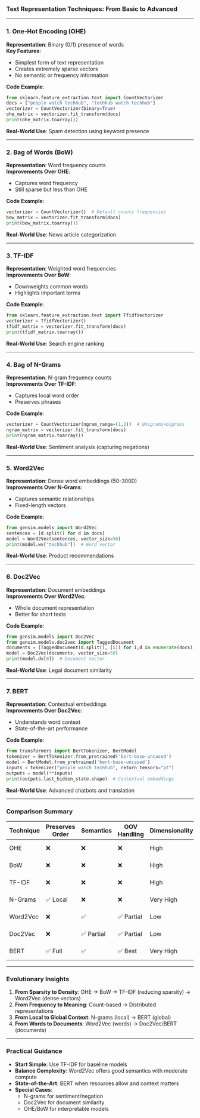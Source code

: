 ### **Text Representation Techniques: From Basic to Advanced**

---

### **1. One-Hot Encoding (OHE)**
**Representation**: Binary (0/1) presence of words  
**Key Features**:
- Simplest form of text representation
- Creates extremely sparse vectors
- No semantic or frequency information

**Code Example**:
```python
from sklearn.feature_extraction.text import CountVectorizer
docs = ["people watch techhub", "techhub watch techhub"]
vectorizer = CountVectorizer(binary=True)
ohe_matrix = vectorizer.fit_transform(docs)
print(ohe_matrix.toarray())
```

**Real-World Use**: Spam detection using keyword presence

---

### **2. Bag of Words (BoW)**
**Representation**: Word frequency counts  
**Improvements Over OHE**:
- Captures word frequency
- Still sparse but less than OHE

**Code Example**:
```python
vectorizer = CountVectorizer()  # Default counts frequencies
bow_matrix = vectorizer.fit_transform(docs)
print(bow_matrix.toarray())
```

**Real-World Use**: News article categorization

---

### **3. TF-IDF**
**Representation**: Weighted word frequencies  
**Improvements Over BoW**:
- Downweights common words
- Highlights important terms

**Code Example**:
```python
from sklearn.feature_extraction.text import TfidfVectorizer
vectorizer = TfidfVectorizer()
tfidf_matrix = vectorizer.fit_transform(docs)
print(tfidf_matrix.toarray())
```

**Real-World Use**: Search engine ranking

---

### **4. Bag of N-Grams**
**Representation**: N-gram frequency counts  
**Improvements Over TF-IDF**:
- Captures local word order
- Preserves phrases

**Code Example**:
```python
vectorizer = CountVectorizer(ngram_range=(1,2))  # Unigrams+bigrams
ngram_matrix = vectorizer.fit_transform(docs)
print(ngram_matrix.toarray())
```

**Real-World Use**: Sentiment analysis (capturing negations)

---

### **5. Word2Vec**
**Representation**: Dense word embeddings (50-300D)  
**Improvements Over N-Grams**:
- Captures semantic relationships
- Fixed-length vectors

**Code Example**:
```python
from gensim.models import Word2Vec
sentences = [d.split() for d in docs]
model = Word2Vec(sentences, vector_size=50)
print(model.wv["techhub"])  # Word vector
```

**Real-World Use**: Product recommendations

---

### **6. Doc2Vec**
**Representation**: Document embeddings  
**Improvements Over Word2Vec**:
- Whole document representation
- Better for short texts

**Code Example**:
```python
from gensim.models import Doc2Vec
from gensim.models.doc2vec import TaggedDocument
documents = [TaggedDocument(d.split(), [i]) for i,d in enumerate(docs)]
model = Doc2Vec(documents, vector_size=50)
print(model.dv[0])  # Document vector
```

**Real-World Use**: Legal document similarity

---

### **7. BERT**
**Representation**: Contextual embeddings  
**Improvements Over Doc2Vec**:
- Understands word context
- State-of-the-art performance

**Code Example**:
```python
from transformers import BertTokenizer, BertModel
tokenizer = BertTokenizer.from_pretrained('bert-base-uncased')
model = BertModel.from_pretrained('bert-base-uncased')
inputs = tokenizer("people watch techhub", return_tensors="pt")
outputs = model(**inputs)
print(outputs.last_hidden_state.shape)  # Contextual embeddings
```

**Real-World Use**: Advanced chatbots and translation

---

### **Comparison Summary**

| Technique | Preserves Order | Semantics | OOV Handling | Dimensionality | Best For |
|-----------|-----------------|-----------|--------------|----------------|----------|
| OHE | ❌ | ❌ | ❌ | High | Baseline models |
| BoW | ❌ | ❌ | ❌ | High | Frequency analysis |
| TF-IDF | ❌ | ❌ | ❌ | High | Search engines |
| N-Grams | ✅ Local | ❌ | ❌ | Very High | Short phrases |
| Word2Vec | ❌ | ✅ | ✅ Partial | Low | Word analogies |
| Doc2Vec | ❌ | ✅ Partial | ✅ Partial | Low | Doc similarity |
| BERT | ✅ Full | ✅ | ✅ Best | Very High | Complex NLP |

---

### **Evolutionary Insights**
1. **From Sparsity to Density**: OHE → BoW → TF-IDF (reducing sparsity) → Word2Vec (dense vectors)
2. **From Frequency to Meaning**: Count-based → Distributed representations
3. **From Local to Global Context**: N-grams (local) → BERT (global)
4. **From Words to Documents**: Word2Vec (words) → Doc2Vec/BERT (documents)

---

### **Practical Guidance**
- **Start Simple**: Use TF-IDF for baseline models
- **Balance Complexity**: Word2Vec offers good semantics with moderate compute
- **State-of-the-Art**: BERT when resources allow and context matters
- **Special Cases**:
  - N-grams for sentiment/negation
  - Doc2Vec for document similarity
  - OHE/BoW for interpretable models

